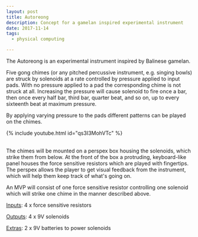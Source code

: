 ```yaml
---
layout: post
title: Autoreong
description: Concept for a gamelan inspired experimental instrument
date: 2017-11-14
tags:
  - physical computing

---
```


The Autoreong is an experimental instrument inspired by Balinese gamelan.

Five gong chimes (or any pitched percussive instrument, e.g. singing bowls) are struck by solenoids at a rate controlled by pressure applied to input pads. With no pressure applied to a pad the corresponding chime is not struck at all. Increasing the pressure will cause solenoid to fire once a bar, then once every half bar, third bar, quarter beat, and so on, up to every sixteenth beat at maximum pressure.

<!--break-->

By applying varying pressure to the pads different patterns can be played on the chimes.

{% include youtube.html id="qs3I3MohVTc" %}

<br />
The chimes will be mounted on a perspex box housing the solenoids, which strike them from below. At the front of the box a protruding, keyboard-like panel houses the force sensitive resistors which are played with fingertips. The perspex allows the player to get visual feedback from the instrument, which will help them keep track of what's going on.

An MVP will consist of one force sensitive resistor controlling one solenoid which will strike one chime in the manner described above.

<u>Inputs</u>: 4 x force sensitive resistors

<u>Outputs</u>: 4 x 9V solenoids

<u>Extras</u>: 2 x 9V batteries to power solenoids

<br />
